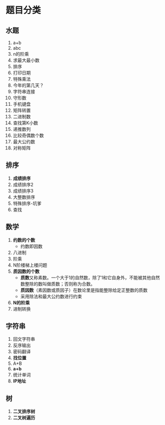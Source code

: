 # 题目分类
##  水题
1. a+b
2. abc
3. n的阶乘
4. 求最大最小数
5. 排序
6. 打印日期
7. 特殊乘法
8. 今年的第几天？
9. 字符串连接
10. 守形数
11. 手机键盘
12. 矩阵转置
13. 二进制数
14. 查找第K小数
15. 递推数列
16. 比较奇偶数个数
17. 最大公约数
18. 对称矩阵

## 排序
1. **成绩排序**
2. 成绩排序2
3. 成绩排序3
4. 大整数排序
5. 特殊排序-坑爹
6. 查找

## 数学
1. **约数的个数**
	- 约数即因数
2. 八进制
3. 阶乘
4. N阶楼梯上楼问题
5. **质因数的个数**
	- **质数**又称素数。一个大于1的自然数，除了1和它自身外，不能被其他自然数整除的数叫做质数；否则称为合数。
	- **质因数**（素因数或质因子）在数论里是指能整除给定正整数的质数
	- 采用除法和最大公约数进行约束
6. **N的阶乘**
7. 进制转换

## 字符串
1. 回文字符串
2. 反序输出
3. 密码翻译
4. **找位置**
5. A+B
6. **a+b**
7. 统计单词
8. **IP地址**

## 树
1. **二叉排序树**
2. **二叉树遍历**